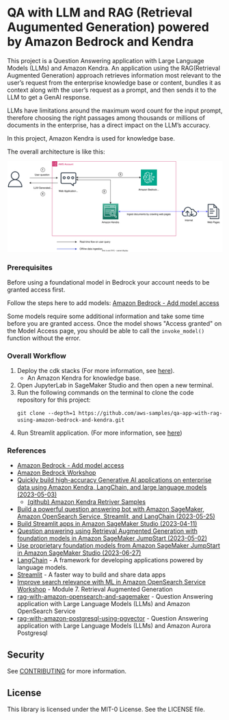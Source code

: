 
# QA with LLM and RAG (Retrieval Augumented Generation) powered by Amazon Bedrock and Kendra

This project is a Question Answering application with Large Language Models (LLMs) and Amazon Kendra. An application using the RAG(Retrieval Augmented Generation) approach retrieves information most relevant to the user’s request from the enterprise knowledge base or content, bundles it as context along with the user’s request as a prompt, and then sends it to the LLM to get a GenAI response.

LLMs have limitations around the maximum word count for the input prompt, therefore choosing the right passages among thousands or millions of documents in the enterprise, has a direct impact on the LLM’s accuracy.

In this project, Amazon Kendra is used for knowledge base.

The overall architecture is like this:

![rag_with_bedrock_kendra_arch](./cdk_stacks/rag_with_bedrock_kendra_arch.svg)

### Prerequisites

Before using a foundational model in Bedrock your account needs to be granted access first.

Follow the steps here to add models: [Amazon Bedrock - Add model access](https://docs.aws.amazon.com/bedrock/latest/userguide/model-access.html#add-model-access)

Some models require some additional information and take some time before you are granted access. Once the model shows "Access granted" on the Model Access page, you should be able to call the `invoke_model()` function without the error.

### Overall Workflow

1. Deploy the cdk stacks (For more information, see [here](./cdk_stacks/README.md)).
   - An Amazon Kendra for knowledge base.
2. Open JupyterLab in SageMaker Studio and then open a new terminal.
3. Run the following commands on the terminal to clone the code repository for this project:
   ```
   git clone --depth=1 https://github.com/aws-samples/qa-app-with-rag-using-amazon-bedrock-and-kendra.git
   ```
4. Run Streamlit application. (For more information, see [here](./app/README.md))

### References

  * [Amazon Bedrock - Add model access](https://docs.aws.amazon.com/bedrock/latest/userguide/model-access.html#add-model-access)
  * [Amazon Bedrock Workshop](https://github.com/aws-samples/amazon-bedrock-workshop)
  * [Quickly build high-accuracy Generative AI applications on enterprise data using Amazon Kendra, LangChain, and large language models (2023-05-03)](https://aws.amazon.com/blogs/machine-learning/quickly-build-high-accuracy-generative-ai-applications-on-enterprise-data-using-amazon-kendra-langchain-and-large-language-models/)
    * [(github) Amazon Kendra Retriver Samples](https://github.com/aws-samples/amazon-kendra-langchain-extensions/tree/main/kendra_retriever_samples)
  * [Build a powerful question answering bot with Amazon SageMaker, Amazon OpenSearch Service, Streamlit, and LangChain (2023-05-25)](https://aws.amazon.com/blogs/machine-learning/build-a-powerful-question-answering-bot-with-amazon-sagemaker-amazon-opensearch-service-streamlit-and-langchain/)
  * [Build Streamlit apps in Amazon SageMaker Studio (2023-04-11)](https://aws.amazon.com/blogs/machine-learning/build-streamlit-apps-in-amazon-sagemaker-studio/)
  * [Question answering using Retrieval Augmented Generation with foundation models in Amazon SageMaker JumpStart (2023-05-02)](https://aws.amazon.com/blogs/machine-learning/question-answering-using-retrieval-augmented-generation-with-foundation-models-in-amazon-sagemaker-jumpstart/)
  * [Use proprietary foundation models from Amazon SageMaker JumpStart in Amazon SageMaker Studio (2023-06-27)](https://aws.amazon.com/blogs/machine-learning/use-proprietary-foundation-models-from-amazon-sagemaker-jumpstart-in-amazon-sagemaker-studio/)
  * [LangChain](https://python.langchain.com/docs/get_started/introduction.html) - A framework for developing applications powered by language models.
  * [Streamlit](https://streamlit.io/) - A faster way to build and share data apps
  * [Improve search relevance with ML in Amazon OpenSearch Service Workshop](https://catalog.workshops.aws/semantic-search/en-US) - Module 7. Retrieval Augmented Generation
  * [rag-with-amazon-opensearch-and-sagemaker](https://github.com/aws-samples/rag-with-amazon-opensearch-and-sagemaker) - Question Answering application with Large Language Models (LLMs) and Amazon OpenSearch Service
  * [rag-with-amazon-postgresql-using-pgvector](https://github.com/aws-samples/rag-with-amazon-postgresql-using-pgvector) - Question Answering application with Large Language Models (LLMs) and Amazon Aurora Postgresql

## Security

See [CONTRIBUTING](CONTRIBUTING.md#security-issue-notifications) for more information.

## License

This library is licensed under the MIT-0 License. See the LICENSE file.
